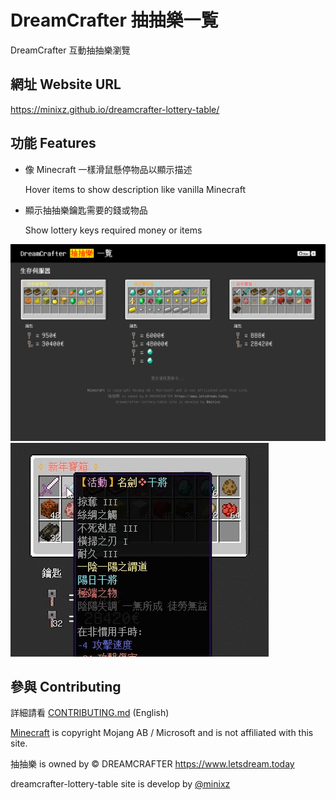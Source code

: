 # DreamCrafter 抽抽樂一覧

DreamCrafter 互動抽抽樂瀏覽

## 網址 Website URL

https://minixz.github.io/dreamcrafter-lottery-table/

## 功能 Features

- 像 Minecraft 一樣滑鼠懸停物品以顯示描述

  Hover items to show description like vanilla Minecraft
- 顯示抽抽樂鑰匙需要的錢或物品

  Show lottery keys required money or items

![Static](/screenshots/dreamcrafter-lottery-table-screenshot.png)
![Hover](/screenshots/dreamcrafter-lottery-table-screenshot-2.gif)

## 參與 Contributing

詳細請看 [CONTRIBUTING.md](/CONTRIBUTING.md) (English)

[Minecraft](https://www.minecraft.net) is copyright Mojang AB / Microsoft and is not affiliated with this site.

抽抽樂 is owned by © DREAMCRAFTER https://www.letsdream.today

dreamcrafter-lottery-table site is develop by [@minixz](https://github.com/minixz)
